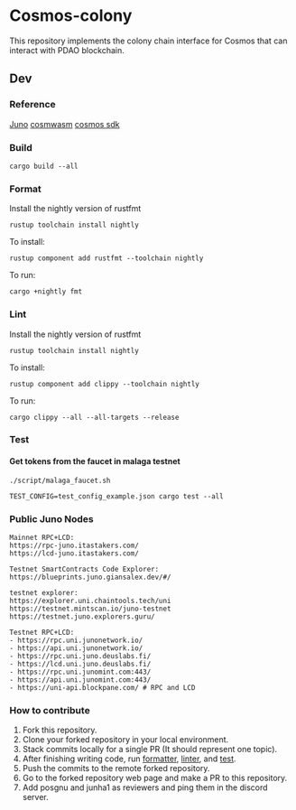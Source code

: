 # Cosmos-colony
This repository implements the colony chain interface for Cosmos that can interact with PDAO blockchain.


## Dev

### Reference
[Juno](https://docs.junonetwork.io/juno/readme)
[cosmwasm](https://docs.cosmwasm.com/docs/1.0/)
[cosmos sdk](https://docs.cosmos.network/)

### Build
```
cargo build --all
```

### Format
Install the nightly version of rustfmt
```
rustup toolchain install nightly
```
To install:
```
rustup component add rustfmt --toolchain nightly
```
To run:
```
cargo +nightly fmt
```

### Lint
Install the nightly version of rustfmt
```
rustup toolchain install nightly
```
To install:
```
rustup component add clippy --toolchain nightly
```
To run:
```
cargo clippy --all --all-targets --release
```

### Test
#### Get tokens from the faucet in malaga testnet
```shellscript
./script/malaga_faucet.sh
```


```
TEST_CONFIG=test_config_example.json cargo test --all
```

### Public Juno Nodes

```
Mainnet RPC+LCD:
https://rpc-juno.itastakers.com/
https://lcd-juno.itastakers.com/

Testnet SmartContracts Code Explorer:
https://blueprints.juno.giansalex.dev/#/

testnet explorer:
https://explorer.uni.chaintools.tech/uni
https://testnet.mintscan.io/juno-testnet
https://testnet.juno.explorers.guru/

Testnet RPC+LCD:
- https://rpc.uni.junonetwork.io/
- https://api.uni.junonetwork.io/
- https://rpc.uni.juno.deuslabs.fi/
- https://lcd.uni.juno.deuslabs.fi/
- https://rpc.uni.junomint.com:443/
- https://api.uni.junomint.com:443/
- https://uni-api.blockpane.com/ # RPC and LCD
```

### How to contribute
1. Fork this repository.
2. Clone your forked repository in your local environment.
3. Stack commits locally for a single PR (It should represent one topic).
4. After finishing writing code, run [formatter](#format), [linter](#lint), and [test](#test).
5. Push the commits to the remote forked repository.
6. Go to the forked repository web page and make a PR to this repository.
7. Add posgnu and junha1 as reviewers and ping them in the discord server.
